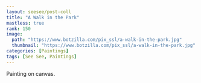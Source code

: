 ```yaml
---
layout: seesee/post-coll
title: "A Walk in the Park"
mastless: true
rank: 150
image:
  path: "https://www.botzilla.com/pix_ssl/a-walk-in-the-park.jpg"
  thumbnail: "https://www.botzilla.com/pix_ssl/a-walk-in-the-park.jpg"
categories: [Paintings]
tags: [See See, Paintings]
---
```


Painting on canvas.



